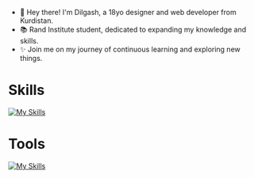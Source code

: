 - 👋 Hey there! I'm Dilgash, a 18yo designer and web developer from Kurdistan.
- 📚 Rand Institute student, dedicated to expanding my knowledge and skills.
- ✨ Join me on my journey of continuous learning and exploring new things.

<h1>Skills</h1>

[![My Skills](https://skillicons.dev/icons?i=html,css,javascript,bootstrap,scss,nodejs,tailwind,electron,svelte)](https://skillicons.dev)

<h1>Tools</h1>

[![My Skills](https://skillicons.dev/icons?i=vscode,figma,github,cloudflare,bash)](https://skillicons.dev)
